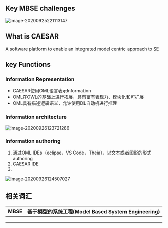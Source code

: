 ## Key MBSE challenges

![image-20200925221113147](https://gitee.com/xiaoseame/PictureBed/raw/master/LR-Notes/image-20200925221113147.png)

## What is CAESAR

A software platform to enable an integrated model centric approach to SE

## key Functions

### Information Representation

- CAESAR使用OML语言表示Information
- OML在OWL的基础上进行拓展，具有富有表现力、模块化和可扩展
- OML具有描述逻辑语义，允许使用DL自动机进行推理

### Information architecture

![image-20200926123721286](https://gitee.com/xiaoseame/PictureBed/raw/master/LR-Notes/image-20200926123721286.png)



### Information authoring

1. 通过OML IDEs（eclipse，VS Code，Theia），以文本或者图形的形式authoring
2. CAESAR IDE
3. 

![image-20200926124507027](https://gitee.com/xiaoseame/PictureBed/raw/master/LR-Notes/image-20200926124507027.png)



## 相关词汇

| MBSE | 基于模型的系统工程(Model Based System Engineering) |
| ---- | -------------------------------------------------- |
|      |                                                    |
|      |                                                    |
|      |                                                    |

